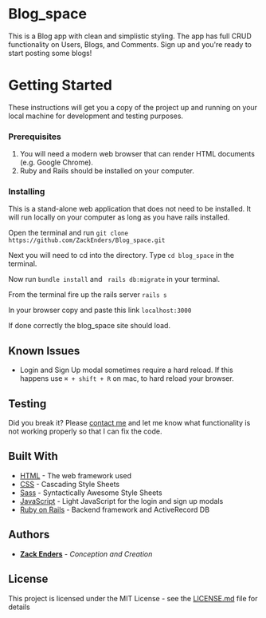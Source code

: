 # Blog_space
This is a Blog app with clean and simplistic styling. The app has full CRUD functionality on Users, Blogs, and Comments. Sign up and you're ready to start posting some blogs! 

# Getting Started
These instructions will get you a copy of the project up and running on your local machine for development and testing purposes.
### Prerequisites
1. You will need a modern web browser that can render HTML documents (e.g. Google Chrome).
2. Ruby and Rails should be installed on your computer.

### Installing
This is a stand-alone web application that does not need to be installed. It will run locally on your computer as long as you have rails installed.

Open the terminal and run ```git clone https://github.com/ZackEnders/Blog_space.git```

Next you will need to cd into the directory. Type 
```cd blog_space``` in the terminal.

Now run ```bundle install``` and ``` rails db:migrate``` in your terminal.

From the terminal fire up the rails server
```rails s```

In your browser copy and paste this link
```localhost:3000```


If done correctly the blog_space site should load.

## Known Issues
* Login and Sign Up modal sometimes require a hard reload. If this happens use ```⌘ + shift + R``` on mac, to hard reload your browser.

## Testing
Did you break it?  Please [contact me](mailto:zack@zackenders.com) and let me know what functionality is not working properly so that I can fix the code.

## Built With
* [HTML](https://developers.google.com/web) - The web framework used
* [CSS](https://developer.mozilla.org/en-US/docs/Web/CSS) - Cascading Style Sheets
* [Sass](https://sass-lang.com) - Syntactically Awesome Style Sheets
* [JavaScript](https://www.javascript.com) - Light JavaScript for the login and sign up modals
* [Ruby on Rails](http://rubyonrails.org/) - Backend framework and ActiveRecord DB
 
## Authors
* **[Zack Enders](https://www.linkedin.com/in/zackenders)** - *Conception and Creation*

## License
This project is licensed under the MIT License - see the [LICENSE.md](LICENSE.md) file for details

